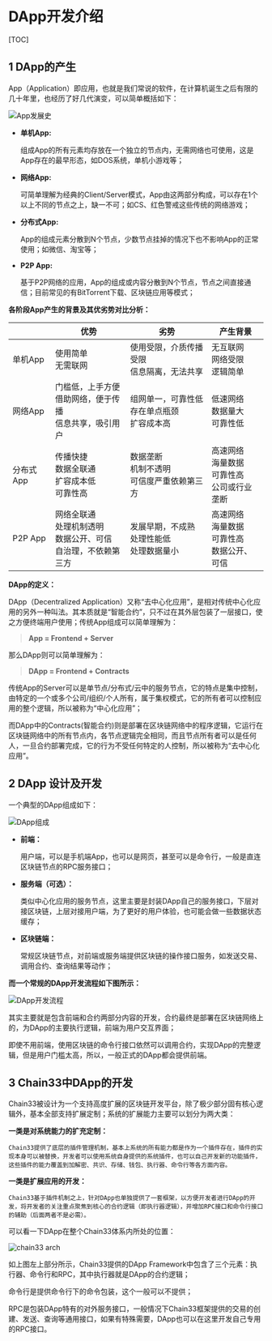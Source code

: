 # DApp开发介绍
[TOC]

## 1 DApp的产生

App（Application）即应用，也就是我们常说的软件，在计算机诞生之后有限的几十年里，也经历了好几代演变，可以简单概括如下：

![App发展史](https://public.33.cn/web/storage/upload/20190717/b8831d163089f33cf374db7e4d3b97c8.jpg "App发展史")

- **单机App:**

    组成App的所有元素均存放在一个独立的节点内，无需网络也可使用，这是App存在的最早形态，如DOS系统，单机小游戏等；

- **网络App:**

    可简单理解为经典的Client/Server模式，App由这两部分构成，可以存在1个以上不同的节点之上，缺一不可；如CS、红色警戒这些传统的网络游戏；

- **分布式App:**

    App的组成元素分散到N个节点，少数节点挂掉的情况下也不影响App的正常使用；如微信、淘宝等；

- **P2P App:**

    基于P2P网络的应用，App的组成或内容分散到N个节点，节点之间直接通信；目前常见的有BitTorrent下载、区块链应用等模式；

**各阶段App产生的背景及其优劣势对比分析：**

||优势|劣势|产生背景|
|--------|--------|--------|--------|
|单机App|使用简单<br/>无需联网|使用受限，介质传播受限<br/>信息隔离，无法共享|无互联网<br/>网络受限<br/>逻辑简单|
|网络App|门槛低，上手方便<br/>借助网络，便于传播<br/>信息共享，吸引用户|组网单一，可靠性低<br/>存在单点瓶颈<br/>扩容成本高|低速网络<br/>数据量大<br/>可靠性低|
|分布式App|传播快捷<br/>数据全联通<br/>扩容成本低<br/>可靠性高|数据垄断<br/>机制不透明<br/>可信度严重依赖第三方|高速网络<br/>海量数据<br/>可靠性高<br/>公司或行业垄断|
|P2P App|网络全联通<br/>处理机制透明<br/>数据公开、可信<br/>自治理，不依赖第三方|发展早期，不成熟<br/>处理性能低<br/>处理数据量小|高速网络<br/>海量数据<br/>可靠性高<br/>数据公开、可信|

**DApp的定义：**

DApp（Decentralized Application）又称“去中心化应用”，是相对传统中心化应用的另外一种叫法。其本质就是“智能合约”，只不过在其外层包装了一层接口，使之方便终端用户使用；传统App组成可以简单理解为：

> **App = Frontend + Server**

那么DApp则可以简单理解为：

> **DApp = Frontend + Contracts**

传统App的Server可以是单节点/分布式/云中的服务节点，它的特点是集中控制，由特定的一个或多个公司/组织/个人所有，属于集权模式，它的所有者可以控制应用的整个逻辑，所以被称为“中心化应用”；

而DApp中的Contracts(智能合约)则是部署在区块链网络中的程序逻辑，它运行在区块链网络中的所有节点内，各节点逻辑完全相同，而且节点所有者可以是任何人，一旦合约部署完成，它的行为不受任何特定的人控制，所以被称为“去中心化应用”。

## 2 DApp 设计及开发

一个典型的DApp组成如下：

![DApp组成](https://public.33.cn/web/storage/upload/20181114/c33a38f7419b1f47291ac80d520e0e98.png "DApp组成")

- **前端：**

    用户端，可以是手机端App，也可以是网页，甚至可以是命令行，一般是直连区块链节点的RPC服务接口；

- **服务端（可选）：**

    类似中心化应用的服务节点，这里主要是封装DApp自己的服务接口，下层对接区块链，上层对接用户端，为了更好的用户体验，也可能会做一些数据状态缓存；

- **区块链端：**

    常规区块链节点，对前端或服务端提供区块链的操作接口服务，如发送交易、调用合约、查询结果等动作；


**而一个常规的DApp开发流程如下图所示：**

![DApp开发流程](https://public.33.cn/web/storage/upload/20190717/514d2828bc87366fe929289d6a682128.jpg "DApp开发流程")

其实主要就是包含前端和合约两部分内容的开发，合约最终是部署在区块链网络上的，为DApp的主要执行逻辑，前端为用户交互界面；

即使不用前端，使用区块链的命令行接口依然可以调用合约，实现DApp的完整逻辑，但是用户门槛太高，所以，一般正式的DApp都会提供前端。

## 3 Chain33中DApp的开发

Chain33被设计为一个支持高度扩展的区块链开发平台，除了极少部分固有核心逻辑外，基本全部支持扩展定制；系统的扩展能力主要可以划分为两大类：

**一类是对系统能力的扩充定制：**

    Chain33提供了底层的插件管理机制，基本上系统的所有能力都是作为一个插件存在，插件的实现本身可以被替换，开发者可以使用系统自身提供的系统插件，也可以自己开发新的功能插件，这些插件的能力覆盖到加解密、共识、存储、钱包、执行器、命令行等各方面内容。


**一类是扩展应用的开发：**

    Chain33基于插件机制之上，针对DApp也单独提供了一套框架，以方便开发者进行DApp的开发，将开发者的关注重点聚焦到核心的合约逻辑（即执行器逻辑），并增加RPC接口和命令行接口的辅助（后面两者不是必需）。

可以看一下DApp在整个Chain33体系内所处的位置：

![chain33 arch](https://public.33.cn/web/storage/upload/20181114/263b976261a440e456fcebe0a2bb7c04.png "chain33 arch")

如上图左上部分所示，Chain33提供的DApp Framework中包含了三个元素：执行器、命令行和RPC，其中执行器就是DApp的合约逻辑；

命令行是提供命令行下的命令包装，这个一般可以不提供；

RPC是包装DApp特有的对外服务接口，一般情况下Chain33框架提供的交易的创建、发送、查询等通用接口，如果有特殊需要，DApp也可以在这里开发自己专用的RPC接口。

